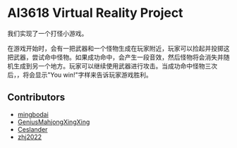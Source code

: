 # AI3618 Virtual Reality Project

我们实现了一个打怪小游戏。

在游戏开始时，会有一把武器和一个怪物生成在玩家附近，玩家可以捡起并投掷这把武器，尝试命中怪物。如果成功命中，会产生一段音效，然后怪物将会消失并随机生成到另一个地方。玩家可以继续使用武器进行攻击。当成功命中怪物三次后，，将会显示"You win!"字样来告诉玩家游戏胜利。

## Contributors

- [mingbodai](https://github.com/mingbodai)
- [GeniusMahjongXingXing](https://github.com/GeniusMahjongXingXing)
- [Ceslander](https://github.com/Ceslander)
- [zhj2022](https://github.com/zhj2022)

